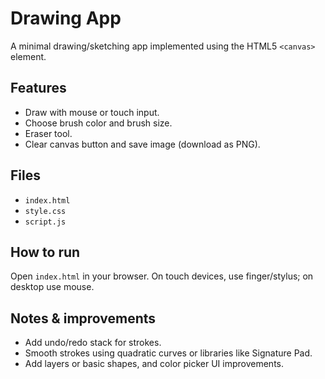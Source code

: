 # Drawing App

A minimal drawing/sketching app implemented using the HTML5 `<canvas>` element.

## Features

- Draw with mouse or touch input.
- Choose brush color and brush size.
- Eraser tool.
- Clear canvas button and save image (download as PNG).

## Files

- `index.html`
- `style.css`
- `script.js`

## How to run

Open `index.html` in your browser. On touch devices, use finger/stylus; on desktop use mouse.

## Notes & improvements

- Add undo/redo stack for strokes.
- Smooth strokes using quadratic curves or libraries like Signature Pad.
- Add layers or basic shapes, and color picker UI improvements.
